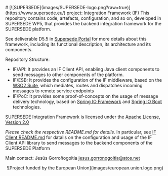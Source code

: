 <link rel="shortcut icon" type="image/png" href="images/favicon.png">
# [![SUPERSEDE](images/SUPERSEDE-logo.png?raw=true)](https://www.supersede.eu/) project: Integration Framework (IF)
This repository contains code, artefacts, configuration, and so on, developed in SUPERSEDE WP5, that provides the backend integration framework for the SUPERSEDE platform.

See deliverable D5.5 in [Supersede Portal](https://www.supersede.eu/) for more details about this framework, including its functional description, its architecture and its components.

Repository Structure:
- IF/API: It provides an IF Client API, enabling Java client components to send messages to other components of the platform.
- IF/ESB: It provides the configuration of the IF middleware, based on the [WSO2 Suite](http://wso2.com/), which mediates, routes and dispatches incoming messages to remote service endpoints
- IF/PoC: It provides some proof-of-concepts on the usage of message delivery technology, based on [Spring IO Framework](http://projects.spring.io/spring-framework/) and [Spring IO Boot](http://projects.spring.io/spring-boot/) technologies.

SUPERSEDE Integration Framework is licensed under the [Apache License, Version 2.0](http://www.apache.org/licenses/LICENSE-2.0)

*Please check the respective README.md for details.*
In particular, see [IF Client README.md](https://github.com/supersede-project/integration/blob/master/IF/API/eu.supersede.if.api/README.md) for datails on the configuration and usage of the IF Client API library to send messages to the backend components of the SUPERSEDE Platform

Main contact: Jesús Gorroñogoitia <jesus.gorronogoitia@atos.net>

<center>![Project funded by the European Union](images/european.union.logo.png)</center>
